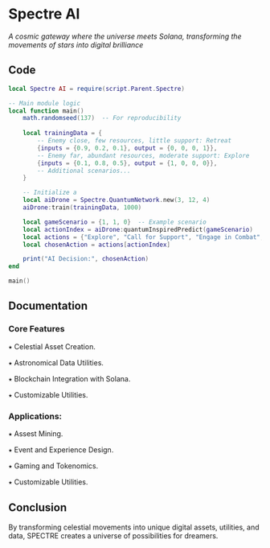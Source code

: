 # Spectre AI

*A cosmic gateway where the universe meets Solana, transforming the movements of stars into digital brilliance*


## Code

```lua
local Spectre AI = require(script.Parent.Spectre)

-- Main module logic
local function main()
	math.randomseed(137)  -- For reproducibility
	
	local trainingData = {
		-- Enemy close, few resources, little support: Retreat
		{inputs = {0.9, 0.2, 0.1}, output = {0, 0, 0, 1}},
		-- Enemy far, abundant resources, moderate support: Explore
		{inputs = {0.1, 0.8, 0.5}, output = {1, 0, 0, 0}},
		-- Additional scenarios...
	}

    -- Initialize a 
	local aiDrone = Spectre.QuantumNetwork.new(3, 12, 4)
	aiDrone:train(trainingData, 1000)

	local gameScenario = {1, 1, 0}  -- Example scenario
	local actionIndex = aiDrone:quantumInspiredPredict(gameScenario)
	local actions = {"Explore", "Call for Support", "Engage in Combat", "Retreat"}
	local chosenAction = actions[actionIndex]

	print("AI Decision:", chosenAction)
end

main()
```

## Documentation

### Core Features

⭑ Celestial Asset Creation.

⭑ Astronomical Data Utilities.

⭑ Blockchain Integration with Solana.

⭑ Customizable Utilities.


### Applications:

⭑ Assest Mining.

⭑ Event and Experience Design.

⭑ Gaming and Tokenomics.

⭑ Customizable Utilities.

## Conclusion

By transforming celestial movements into unique digital assets, utilities, and data, SPECTRE creates a universe of possibilities for dreamers.
